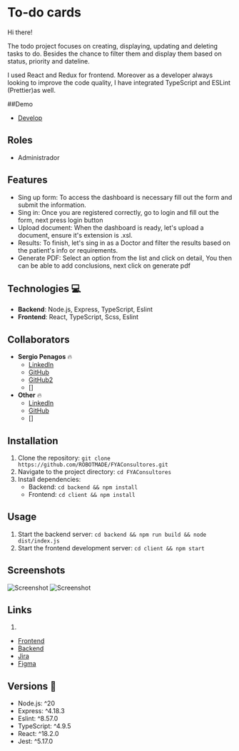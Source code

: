 # To-do cards

Hi there!

The todo  project focuses on creating, displaying, updating and deleting tasks to do. Besides the chance to filter them and display them based on status, priority and  dateline. 


I used React and Redux for frontend. Moreover as a developer always looking to improve the code quality, I have integrated TypeScript and ESLint (Prettier)as well.

##Demo

- [Develop]()


## Roles
- Administrador

## Features
- Sing up form: To access the dashboard is necessary fill out the form and submit the information.
- Sing in: Once you are registered correctly, go to login and fill out the form, next press login button
- Upload document: When the dashboard is ready, let's upload a document, ensure it's extension is .xsl.
- Results: To finish,  let's sing in as a Doctor and filter the results based on the patient's info or requirements. 
- Generate PDF: Select an option from the list and click on detail, You then can be able to add conclusions, next click on generate pdf

## Technologies 💻

- **Backend**: Node.js, Express, TypeScript, Eslint
- **Frontend**: React, TypeScript, Scss, Eslint

##  Collaborators

- **Sergio Penagos** 🔥
  - [LinkedIn](https://www.linkedin.com/in/analyst-sergio-penagos)
  - [GitHub](https://github.com/gioudi)
  - [GitHub2](https://github.com/SergioVass)
  - []
- **Other** 🔥
  - [LinkedIn](https://www.linkedin.com/in/#)
  - [GitHub](https://github.com/#)
  - []

## Installation

1. Clone the repository: `git clone https://github.com/ROBOTMADE/FYAConsultores.git`
2. Navigate to the project directory: `cd FYAConsultores`
3. Install dependencies:
   - Backend: `cd backend && npm install`
   - Frontend: `cd client && npm install`

## Usage

1. Start the backend server: `cd backend && npm run build && node dist/index.js`
2. Start the frontend development server: `cd client && npm start`

## Screenshots

![Screenshot]()
![Screenshot]()

## Links
1. 
- [Frontend]()
- [Backend]()
- [Jira]()
- [Figma](https://www.figma.com/design/cwlKWiogobuKcrggnlkd1N/Pya_proyecto?node-id=2-2&t=KvD4qTagIP9TyJ8V-0)


## Versions 🚀

- Node.js: ^20
- Express: ^4.18.3
- Eslint: ^8.57.0
- TypeScript: ^4.9.5
- React: ^18.2.0
- Jest: ^5.17.0